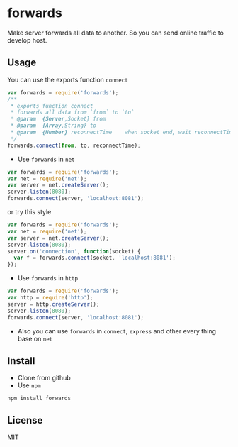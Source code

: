 forwards
========

Make server forwards all data to another. So you can send online traffic to develop host.

## Usage   
You can use the exports function `connect`

```js
var forwards = require('forwards');
/**
 * exports function connect
 * forwards all data from `from` to `to`
 * @param  {Server,Socket} from    
 * @param  {Array,String} to      
 * @param  {Number} reconnectTime    when socket end, wait reconnectTime to reconnect, if <= 0, never reconnect
 */
forwards.connect(from, to, reconnectTime);
```

 * Use `forwards` in `net`   

 ```js
var forwards = require('forwards');
var net = require('net');
var server = net.createServer();
server.listen(8080);
forwards.connect(server, 'localhost:8081');
 ```
or try this style   

```js
var forwards = require('forwards');
var net = require('net');
var server = net.createServer();
server.listen(8080);
server.on('connection', function(socket) {
  var f = forwards.connect(socket, 'localhost:8081');
});
```

 * Use `forwards` in `http`   

```js
var forwards = require('forwards');
var http = require('http');
server = http.createServer();
server.listen(8080);
forwards.connect(server, 'localhost:8081');
```
 * Also you can use `forwards` in `connect`, `express` and other every thing base on `net`   

## Install    
 * Clone from github   
 * Use `npm`   

 ```
 npm install forwards
 ```

 ## License   
 MIT